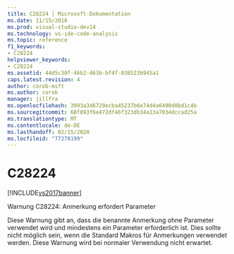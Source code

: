 ```yaml
---
title: C28224 | Microsoft-Dokumentation
ms.date: 11/15/2016
ms.prod: visual-studio-dev14
ms.technology: vs-ide-code-analysis
ms.topic: reference
f1_keywords:
- C28224
helpviewer_keywords:
- C28224
ms.assetid: 44d5c30f-46b2-463b-bf4f-038523b945a1
caps.latest.revision: 4
author: corob-msft
ms.author: corob
manager: jillfra
ms.openlocfilehash: 3993a3d6729ecba45237b6e74d4a6490d0bd1c4b
ms.sourcegitcommit: 68f893f6e472df46f323db34a13a7034dccad25a
ms.translationtype: MT
ms.contentlocale: de-DE
ms.lasthandoff: 02/15/2020
ms.locfileid: "77278199"
---
```

# <a name="c28224"></a>C28224
[!INCLUDE[vs2017banner](../includes/vs2017banner.md)]

Warnung C28224: Anmerkung erfordert Parameter  
  
 Diese Warnung gibt an, dass die benannte Anmerkung ohne Parameter verwendet wird und mindestens ein Parameter erforderlich ist. Dies sollte nicht möglich sein, wenn die Standard Makros für Anmerkungen verwendet werden. Diese Warnung wird bei normaler Verwendung nicht erwartet.
